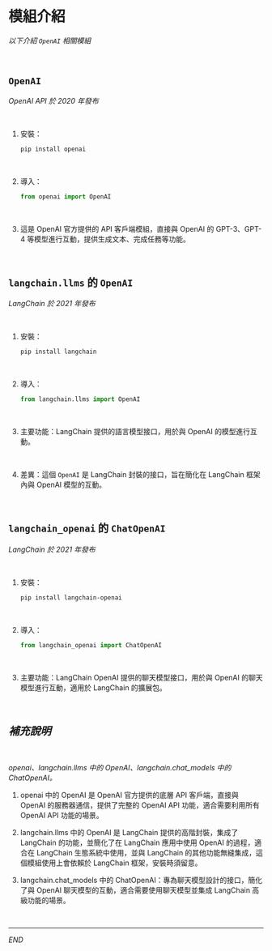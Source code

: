 # 模組介紹

_以下介紹 `OpenAI` 相關模組_

<br>

## `OpenAI`

_OpenAI API 於 2020 年發布_

<br>

1. 安裝：

    ```bash
    pip install openai
    ```

<br>

2. 導入：

    ```python
    from openai import OpenAI
    ```

<br>

3. 這是 OpenAI 官方提供的 API 客戶端模組，直接與 OpenAI 的 GPT-3、GPT-4 等模型進行互動，提供生成文本、完成任務等功能。

<br>

## `langchain.llms` 的 `OpenAI`

_LangChain 於 2021 年發布_

<br>

1. 安裝：

    ```bash
    pip install langchain
    ```

<br>

2. 導入：

    ```python
    from langchain.llms import OpenAI
    ```

<br>

3. 主要功能：LangChain 提供的語言模型接口，用於與 OpenAI 的模型進行互動。

<br>

4. 差異：這個 `OpenAI` 是 LangChain 封裝的接口，旨在簡化在 LangChain 框架內與 OpenAI 模型的互動。

<br>

## `langchain_openai` 的 `ChatOpenAI`

_LangChain 於 2021 年發布_

<br>

1. 安裝：

    ```bash
    pip install langchain-openai
    ```

<br>

2. 導入：

    ```python
    from langchain_openai import ChatOpenAI
    ```

<br>

3. 主要功能：LangChain OpenAI 提供的聊天模型接口，用於與 OpenAI 的聊天模型進行互動，適用於 LangChain 的擴展包。

<br>

## _補充說明_

<br>

_openai、langchain.llms 中的 OpenAI、langchain.chat_models 中的 ChatOpenAI。_

1. openai 中的 OpenAI 是 OpenAI 官方提供的底層 API 客戶端，直接與 OpenAI 的服務器通信，提供了完整的 OpenAI API 功能，適合需要利用所有 OpenAI API 功能的場景。

2. langchain.llms 中的 OpenAI 是 LangChain 提供的高階封裝，集成了 LangChain 的功能，並簡化了在 LangChain 應用中使用 OpenAI 的過程，適合在 LangChain 生態系統中使用，並與 LangChain 的其他功能無縫集成，這個模組使用上會依賴於 LangChain 框架，安裝時須留意。

3. langchain.chat_models 中的 ChatOpenAI：專為聊天模型設計的接口，簡化了與 OpenAI 聊天模型的互動，適合需要使用聊天模型並集成 LangChain 高級功能的場景。

<br>

___

_END_